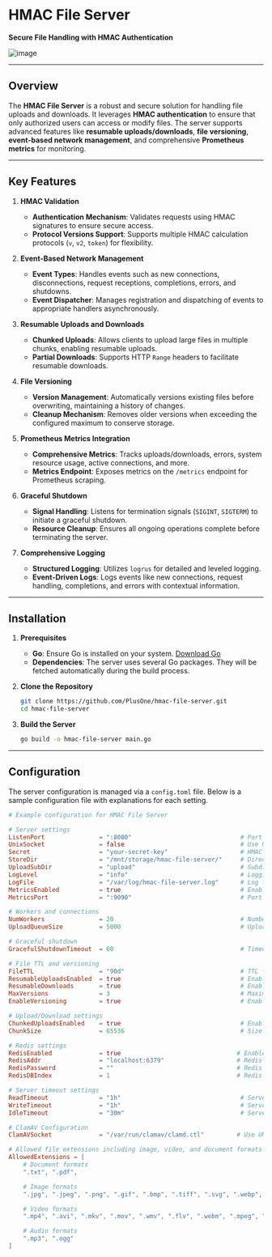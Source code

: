 
# HMAC File Server

**Secure File Handling with HMAC Authentication**

![image](https://github.com/user-attachments/assets/891a2bae-84ed-4899-82cf-adf2d82e9f35)

---

## Overview

The **HMAC File Server** is a robust and secure solution for handling file uploads and downloads. It leverages **HMAC authentication** to ensure that only authorized users can access or modify files. The server supports advanced features like **resumable uploads/downloads**, **file versioning**, **event-based network management**, and comprehensive **Prometheus metrics** for monitoring.

---

## Key Features

1. **HMAC Validation**
    - **Authentication Mechanism**: Validates requests using HMAC signatures to ensure secure access.
    - **Protocol Versions Support**: Supports multiple HMAC calculation protocols (`v`, `v2`, `token`) for flexibility.

2. **Event-Based Network Management**
    - **Event Types**: Handles events such as new connections, disconnections, request receptions, completions, errors, and shutdowns.
    - **Event Dispatcher**: Manages registration and dispatching of events to appropriate handlers asynchronously.

3. **Resumable Uploads and Downloads**
    - **Chunked Uploads**: Allows clients to upload large files in multiple chunks, enabling resumable uploads.
    - **Partial Downloads**: Supports HTTP `Range` headers to facilitate resumable downloads.

4. **File Versioning**
    - **Version Management**: Automatically versions existing files before overwriting, maintaining a history of changes.
    - **Cleanup Mechanism**: Removes older versions when exceeding the configured maximum to conserve storage.

5. **Prometheus Metrics Integration**
    - **Comprehensive Metrics**: Tracks uploads/downloads, errors, system resource usage, active connections, and more.
    - **Metrics Endpoint**: Exposes metrics on the `/metrics` endpoint for Prometheus scraping.
  
6. **Graceful Shutdown**
    - **Signal Handling**: Listens for termination signals (`SIGINT`, `SIGTERM`) to initiate a graceful shutdown.
    - **Resource Cleanup**: Ensures all ongoing operations complete before terminating the server.

7. **Comprehensive Logging**
    - **Structured Logging**: Utilizes `logrus` for detailed and leveled logging.
    - **Event-Driven Logs**: Logs events like new connections, request handling, completions, and errors with contextual information.

---

## Installation

1. **Prerequisites**
    - **Go**: Ensure Go is installed on your system. [Download Go](https://golang.org/dl/)
    - **Dependencies**: The server uses several Go packages. They will be fetched automatically during the build process.

2. **Clone the Repository**

    ```bash
    git clone https://github.com/PlusOne/hmac-file-server.git
    cd hmac-file-server
    ```

3. **Build the Server**

    ```bash
    go build -o hmac-file-server main.go
    ```

---

## Configuration

The server configuration is managed via a `config.toml` file. Below is a sample configuration file with explanations for each setting.

```toml
# Example configuration for HMAC File Server

# Server settings
ListenPort               = ":8080"                              # Port for the file server to listen on
UnixSocket               = false                                # Use Unix sockets if true, otherwise TCP
Secret                   = "your-secret-key"                    # HMAC secret for securing uploads
StoreDir                 = "/mnt/storage/hmac-file-server/"     # Directory for storing uploaded files
UploadSubDir             = "upload"                             # Subdirectory for uploads
LogLevel                 = "info"                               # Logging level: "debug", "info", "warn", "error"
LogFile                  = "/var/log/hmac-file-server.log"      # Log file path
MetricsEnabled           = true                                 # Enable Prometheus metrics
MetricsPort              = ":9090"                              # Port for Prometheus metrics server

# Workers and connections
NumWorkers               = 20                                   # Number of workers
UploadQueueSize          = 5000                                 # Upload queue size for handling multiple uploads

# Graceful shutdown
GracefulShutdownTimeout  = 60                                   # Timeout for graceful shutdowns (in seconds)

# File TTL and versioning
FileTTL                  = "90d"                                # TTL for file expiration
ResumableUploadsEnabled  = true                                 # Enable resumable uploads
ResumableDownloads       = true                                 # Enable resumable downloads
MaxVersions              = 3                                    # Maximum number of file versions to keep
EnableVersioning         = true                                 # Enable file versioning

# Upload/Download settings
ChunkedUploadsEnabled    = true                                 # Enable chunked uploads
ChunkSize                = 65536                                # Size of each chunk in bytes (64 KB)

# Redis settings
RedisEnabled             = true                                # Enable Redis for caching
RedisAddr                = "localhost:6379"                    # Redis server address
RedisPassword            = ""                                  # Redis password (if any)
RedisDBIndex             = 1                                   # Redis DBIndex

# Server timeout settings
ReadTimeout              = "1h"                                 # Server read timeout
WriteTimeout             = "1h"                                 # Server write timeout
IdleTimeout              = "30m"                                # Server idle timeout

# ClamAV Configuration
ClamAVSocket             = "/var/run/clamav/clamd.ctl"         # Use UNIX socket; alternatively use TCP socket

# Allowed file extensions including image, video, and document formats
AllowedExtensions = [
    # Document formats
    ".txt", ".pdf",

    # Image formats
    ".jpg", ".jpeg", ".png", ".gif", ".bmp", ".tiff", ".svg", ".webp",

    # Video formats
    ".mp4", ".avi", ".mkv", ".mov", ".wmv", ".flv", ".webm", ".mpeg", ".mpg", ".m4v", ".3gp", ".3g2",

    # Audio formats
    ".mp3", ".ogg"
]
```
